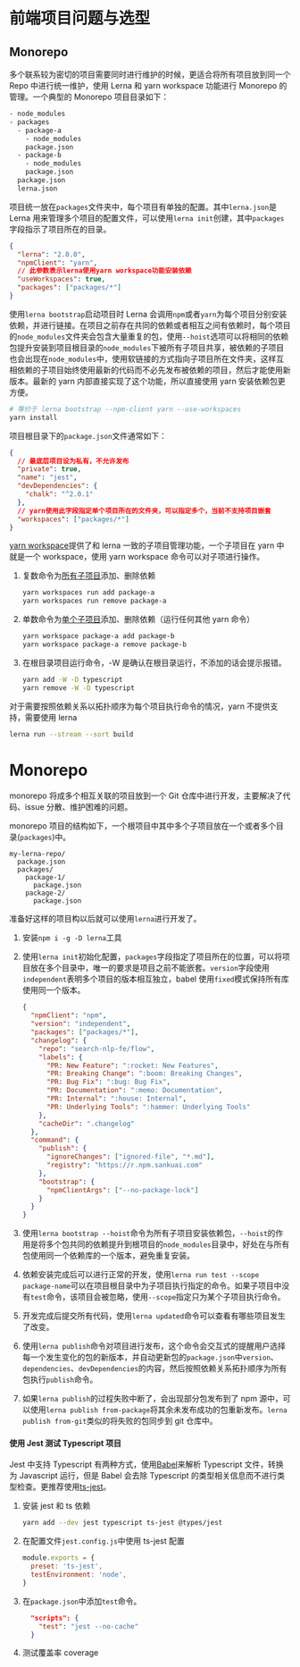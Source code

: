 # 前端项目问题与选型

## Monorepo

多个联系较为密切的项目需要同时进行维护的时候，更适合将所有项目放到同一个 Repo 中进行统一维护，使用 Lerna 和 yarn workspace 功能进行 Monorepo 的管理。一个典型的 Monorepo 项目目录如下：

```txt
- node_modules
- packages
  - package-a
    - node_modules
    package.json
  - package-b
    - node_modules
    package.json
  package.json
  lerna.json
```

项目统一放在`packages`文件夹中，每个项目有单独的配置。其中`lerna.json`是 Lerna 用来管理多个项目的配置文件，可以使用`lerna init`创建，其中`packages`字段指示了项目所在的目录。

```json
{
  "lerna": "2.0.0",
  "npmClient": "yarn",
  // 此参数表示lerna使用yarn workspace功能安装依赖
  "useWorkspaces": true,
  "packages": ["packages/*"]
}
```

使用`lerna bootstrap`启动项目时 Lerna 会调用`npm`或者`yarn`为每个项目分别安装依赖，并进行链接。在项目之前存在共同的依赖或者相互之间有依赖时，每个项目的`node_modules`文件夹会包含大量重复的包，使用`--hoist`选项可以将相同的依赖包提升安装到项目根目录的`node_modules`下被所有子项目共享，被依赖的子项目也会出现在`node_modules`中，使用软链接的方式指向子项目所在文件夹，这样互相依赖的子项目始终使用最新的代码而不必先发布被依赖的项目，然后才能使用新版本。最新的 yarn 内部直接实现了这个功能，所以直接使用 yarn 安装依赖包更方便。

```bash
# 等价于 lerna bootstrap --npm-client yarn --use-workspaces
yarn install
```

项目根目录下的`package.json`文件通常如下：

```json
{
  // 最底层项目设为私有，不允许发布
  "private": true,
  "name": "jest",
  "devDependencies": {
    "chalk": "^2.0.1"
  },
  // yarn使用此字段指定单个项目所在的文件夹，可以指定多个，当前不支持项目嵌套
  "workspaces": ["packages/*"]
}
```

[yarn workspace](https://yarnpkg.com/blog/2017/08/02/introducing-workspaces/)提供了和 lerna 一致的子项目管理功能，一个子项目在 yarn 中就是一个 workspace，使用 yarn workspace 命令可以对子项进行操作。

1. 复数命令为[所有子项目](https://yarnpkg.com/en/docs/cli/workspaces)添加、删除依赖
   ```bash
   yarn workspaces run add package-a
   yarn workspaces run remove package-a
   ```
1. 单数命令为[单个子项目](https://yarnpkg.com/en/docs/cli/workspace)添加、删除依赖（运行任何其他 yarn 命令）
   ```bash
   yarn workspace package-a add package-b
   yarn workspace package-a remove package-b
   ```
1. 在根目录项目运行命令，-W 是确认在根目录运行，不添加的话会提示报错。
   ```bash
   yarn add -W -D typescript
   yarn remove -W -D typescript
   ```

对于需要按照依赖关系以拓扑顺序为每个项目执行命令的情况，yarn 不提供支持，需要使用 lerna

```bash
lerna run --stream --sort build
```

# Monorepo

monorepo 将成多个相互关联的项目放到一个 Git 仓库中进行开发，主要解决了代码、issue 分散、维护困难的问题。

monorepo 项目的结构如下，一个根项目中其中多个子项目放在一个或者多个目录(`packages`)中。

```
my-lerna-repo/
  package.json
  packages/
    package-1/
      package.json
    package-2/
      package.json
```

准备好这样的项目构以后就可以使用`lerna`进行开发了。

1. 安装`npm i -g -D lerna`工具
1. 使用`lerna init`初始化配置，`packages`字段指定了项目所在的位置，可以将项目放在多个目录中，唯一的要求是项目之前不能嵌套。`version`字段使用`independent`表明多个项目的版本相互独立，babel 使用`fixed`模式保持所有库使用同一个版本。

   ```json
   {
     "npmClient": "npm",
     "version": "independent",
     "packages": ["packages/*"],
     "changelog": {
       "repo": "search-nlp-fe/flow",
       "labels": {
         "PR: New Feature": ":rocket: New Features",
         "PR: Breaking Change": ":boom: Breaking Changes",
         "PR: Bug Fix": ":bug: Bug Fix",
         "PR: Documentation": ":memo: Documentation",
         "PR: Internal": ":house: Internal",
         "PR: Underlying Tools": ":hammer: Underlying Tools"
       },
       "cacheDir": ".changelog"
     },
     "command": {
       "publish": {
         "ignoreChanges": ["ignored-file", "*.md"],
         "registry": "https://r.npm.sankuai.com"
       },
       "bootstrap": {
         "npmClientArgs": ["--no-package-lock"]
       }
     }
   }
   ```

1. 使用`lerna bootstrap --hoist`命令为所有子项目安装依赖包，`--hoist`的作用是将多个包共同的依赖提升到根项目的`node_modules`目录中，好处在与所有包使用同一个依赖库的一个版本，避免重复安装。
1. 依赖安装完成后可以进行正常的开发，使用`lerna run test --scope package-name`可以在项目根目录中为子项目执行指定的命令。如果子项目中没有`test`命令，该项目会被忽略，使用`--scope`指定只为某个子项目执行命令。
1. 开发完成后提交所有代码，使用`lerna updated`命令可以查看有哪些项目发生了改变。
1. 使用`lerna publish`命令对项目进行发布，这个命令会交互式的提醒用户选择每一个发生变化的包的新版本，并自动更新包的`package.json`中`version`、`dependencies`、`devDependencies`的内容，然后按照依赖关系拓扑顺序为所有包执行`publish`命令。
1. 如果`lerna publish`的过程失败中断了，会出现部分包发布到了 npm 源中，可以使用`lerna publish from-package`将其余未发布成功的包重新发布。`lerna publish from-git`类似的将失败的包同步到 git 仓库中。

#### 使用 Jest 测试 Typescript 项目

Jest 中支持 Typescript 有两种方式，使用[Babel](https://jestjs.io/docs/en/getting-started#using-typescript)来解析 Typescript 文件，转换为 Javascript 运行，但是 Babel 会去除 Typescript 的类型相关信息而不进行类型检查。更推荐使用[ts-jest](https://github.com/kulshekhar/ts-jest)。

1. 安装 jest 和 ts 依赖
   ```bash
   yarn add --dev jest typescript ts-jest @types/jest
   ```
1. 在配置文件`jest.config.js`中使用 ts-jest 配置
   ```js
   module.exports = {
     preset: 'ts-jest',
     testEnvironment: 'node',
   }
   ```
1. 在`package.json`中添加`test`命令。
   ```json
     "scripts": {
       "test": "jest --no-cache"
     }
   ```
1. 测试覆盖率 coverage
